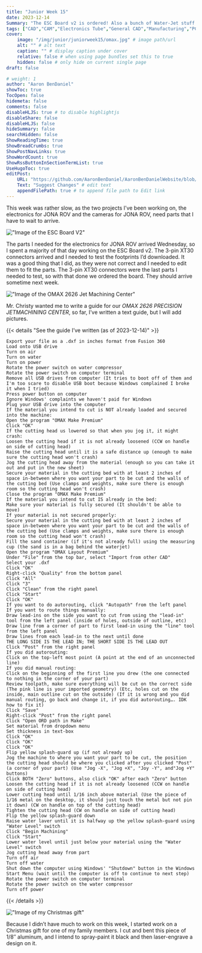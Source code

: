 ```yaml
---
title: "Junior Week 15"
date: 2023-12-14
Summary: "The ESC Board v2 is ordered! Also a bunch of Water-Jet stuff."
tags: ["CAD","CAM","Electronics Tube","General CAD","Manufacturing","PCB Design","Robotics Shop Blog","Sunk Robotics","Water-Jet Cutting"]
cover:
    image: "/img/junior/juniorweek15/omax.jpg" # image path/url
    alt: "" # alt text
    caption: "" # display caption under cover
    relative: false # when using page bundles set this to true
    hidden: false # only hide on current single page
draft: false

# weight: 1
author: "Aaron BenDaniel"
showToc: true
TocOpen: false
hidemeta: false
comments: false
disableHLJS: true # to disable highlightjs
disableShare: false
disableHLJS: false
hideSummary: false
searchHidden: false
ShowReadingTime: true
ShowBreadCrumbs: true
ShowPostNavLinks: true
ShowWordCount: true
ShowRssButtonInSectionTermList: true
UseHugoToc: true
editPost:
    URL: "https://github.com/AaronBenDaniel/AaronBenDanielWebsite/blob/main/content"
    Text: "Suggest Changes" # edit text
    appendFilePath: true # to append file path to Edit link
---
```


This week was rather slow, as the two projects I’ve been working on, the electronics for JONA ROV and the cameras for JONA ROV, need parts that I have to wait to arrive.

!["Image of the ESC Board V2"](/img/junior/juniorweek15/pcb.png)

The parts I needed for the electronics for JONA ROV arrived Wednesday, so I spent a majority of that day working on the ESC Board v2. The 3-pin XT30 connectors arrived and I needed to test the footprints I’d downloaded. It was a good thing that I did, as they were not correct and I needed to edit them to fit the parts. The 3-pin XT30 connectors were the last parts I needed to test, so with that done we ordered the board. They should arrive sometime next week.

!["Image of the OMAX 2626 Jet Machining Center"](/img/junior/juniorweek15/omax.jpg)

Mr. Christy wanted me to write a guide for our *OMAX 2626 PRECISION JETMACHINING CENTER*, so far, I’ve written a text guide, but I will add pictures.

{{< details "See the guide I’ve written (as of 2023-12-14)" >}}
```
Export your file as a .dxf in inches format from Fusion 360
Load onto USB drive
Turn on air
Turn on water
Turn on power
Rotate the power switch on water compressor
Rotate the power switch on computer terminal
Remove all USB drives from computer (It tries to boot off of them and I'm too scare to disable USB boot because Windows complained I broke it when I tried)
Press power button on computer
Ignore Windows' complaints we haven't paid for Windows
Plug your USB drive into the computer
If the material you intend to cut is NOT already loaded and secured into the machine:
Open the program "OMAX Make Premium"
Click "OK"
If the cutting head us lowered so that when you jog it, it might crash:
Loosen the cutting head if it is not already loosened (CCW on handle on side of cutting head)
Raise the cutting head until it is a safe distance up (enough to make sure the cutting head won't crash)
Jog the cutting head away from the material (enough so you can take it out and put in the new sheet)
Secure your material in the cutting bed with at least 2 inches of space in-between where you want your part to be cut and the walls of the cutting bed (Use clamps and weights, make sure there is enough room so the cutting head won't crash)
Close the program "OMAX Make Premium"
If the material you intend to cut IS already in the bed:
Make sure your material is fully secured (It shouldn't be able to move)
If your material is not secured properly:
Secure your material in the cutting bed with at least 2 inches of space in-between where you want your part to be cut and the walls of the cutting bed (Use clamps and weights, make sure there is enough room so the cutting head won't crash)
Fill the sand container (if it's not already full) using the measuring cup (the sand is in a bag behind the waterjet)
Open the program "OMAX Layout Premium"
Under "File" from the top bar, select "Import from other CAD"
Select your .dxf
Click "OK"
Right-click "Quality" from the bottom panel
Click "All"
Click "3"
Click "Clean" from the right panel
Click "Start"
Click "OK"
If you want to do autorouting, click "Autopath" from the left panel
If you want to route things manually:
Draw lead-ins on the side you want to cut from using the "lead-in" tool from the left panel (inside of holes, outside of outline, etc)
Draw line from a corner of part to first lead-in using the "line" tool from the left panel
Draw lines from each lead-in to the next until done
THE LONG SIDE IS THE LEAD IN; THE SHORT SIDE IS THE LEAD OUT
Click "Post" from the right panel
If you did autorouting:
Click on the top-left most point (A point at the end of an unconnected line)
If you did manual routing:
Click on the beginning of the first line you drew (the one connected to nothing in the corner of your part)
Review toolpath, make sure everything will be cut on the correct side (The pink line is your imported geometry) (Etc, holes cut on the inside, main outline cut on the outside) (If it is wrong and you did manual routing, go back and change it, if you did autorouting…. IDK how to fix it)
Click "Save"
Right-click "Post" from the right panel
Click "Open ORD path in Make"
Set material from dropdown menu
Set thickness in text-box
Click "OK"
Click "OK"
Click "OK"
Flip yellow splash-guard up (if not already up)
Jog the machine to where you want your part to be cut, the position the cutting head should be where you clicked after you clicked "Post" (a corner of your part) (Use "Jog -X", "Jog +X", "Joy -Y", and"Jog +Y" buttons)
Click BOTH "Zero" buttons, also click "OK" after each "Zero" button
Loosen the cutting head if it is not already loosened (CCW on handle on side of cutting head)
Lower cutting head until 1/16 inch above material (Use the piece of 1/16 metal on the desktop, it should just touch the metal but not pin it down) (CW on handle on top of the cutting head)
Tighten the cutting head (CW on handle on side of cutting head)
Flip the yellow splash-guard down
Raise water laver until it is halfway up the yellow splash-guard using "Water Level" switch
Click "Begin Machining"
Click "Start"
Lower water level until just below your material using the "Water Level" switch
Jog cutting head away from part
Turn off air
Turn off water
Shut down the computer using Windows' "Shutdown" button in the Windows Start Menu (wait until the computer is off to continue to next step)
Rotate the power switch on computer terminal
Rotate the power switch on the water compressor
Turn off power
```
{{< /details >}}

!["Image of my Christmas gift"](/img/junior/juniorweek15/metal.webp)

Because I didn’t have much to work on this week, I started work on a Christmas gift for one of my family members. I cut and bent this piece of 1/8″ aluminum, and I intend to spray-paint it black and then laser-engrave a design on it.